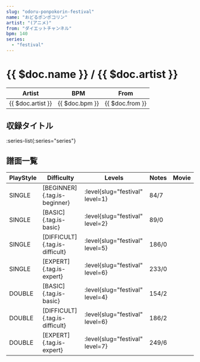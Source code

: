 ```yaml
---
slug: "odoru-ponpokorin-festival"
name: "おどるポンポコリン"
artist: "(アニメ)"
from: "ダイエットチャンネル"
bpm: 140
series:
  - "festival"
---
```


# {{ $doc.name }} / {{ $doc.artist }}

|Artist|BPM|From|
|------|---|----|
|{{ $doc.artist }}|{{ $doc.bpm }}|{{ $doc.from }}|

## 収録タイトル

:series-list{:series="series"}

## 譜面一覧

|PlayStyle|Difficulty|Levels|Notes|Movie|
|---------|----------|------|-----|-----|
|SINGLE|[BEGINNER]{.tag.is-beginner}|<div class="field is-grouped is-grouped-multiline">:level{slug="festival" level=1}</div>|84/7||
|SINGLE|[BASIC]{.tag.is-basic}|<div class="field is-grouped is-grouped-multiline">:level{slug="festival" level=2}</div>|89/0||
|SINGLE|[DIFFICULT]{.tag.is-difficult}|<div class="field is-grouped is-grouped-multiline">:level{slug="festival" level=5}</div>|186/0||
|SINGLE|[EXPERT]{.tag.is-expert}|<div class="field is-grouped is-grouped-multiline">:level{slug="festival" level=6}</div>|233/0||
|DOUBLE|[BASIC]{.tag.is-basic}|<div class="field is-grouped is-grouped-multiline">:level{slug="festival" level=4}</div>|154/2||
|DOUBLE|[DIFFICULT]{.tag.is-difficult}|<div class="field is-grouped is-grouped-multiline">:level{slug="festival" level=6}</div>|186/2||
|DOUBLE|[EXPERT]{.tag.is-expert}|<div class="field is-grouped is-grouped-multiline">:level{slug="festival" level=7}</div>|249/6||
